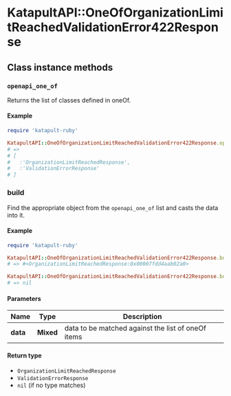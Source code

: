 # KatapultAPI::OneOfOrganizationLimitReachedValidationError422Response

## Class instance methods

### `openapi_one_of`

Returns the list of classes defined in oneOf.

#### Example

```ruby
require 'katapult-ruby'

KatapultAPI::OneOfOrganizationLimitReachedValidationError422Response.openapi_one_of
# =>
# [
#   :'OrganizationLimitReachedResponse',
#   :'ValidationErrorResponse'
# ]
```

### build

Find the appropriate object from the `openapi_one_of` list and casts the data into it.

#### Example

```ruby
require 'katapult-ruby'

KatapultAPI::OneOfOrganizationLimitReachedValidationError422Response.build(data)
# => #<OrganizationLimitReachedResponse:0x00007fdd4aab02a0>

KatapultAPI::OneOfOrganizationLimitReachedValidationError422Response.build(data_that_doesnt_match)
# => nil
```

#### Parameters

| Name | Type | Description |
| ---- | ---- | ----------- |
| **data** | **Mixed** | data to be matched against the list of oneOf items |

#### Return type

- `OrganizationLimitReachedResponse`
- `ValidationErrorResponse`
- `nil` (if no type matches)

